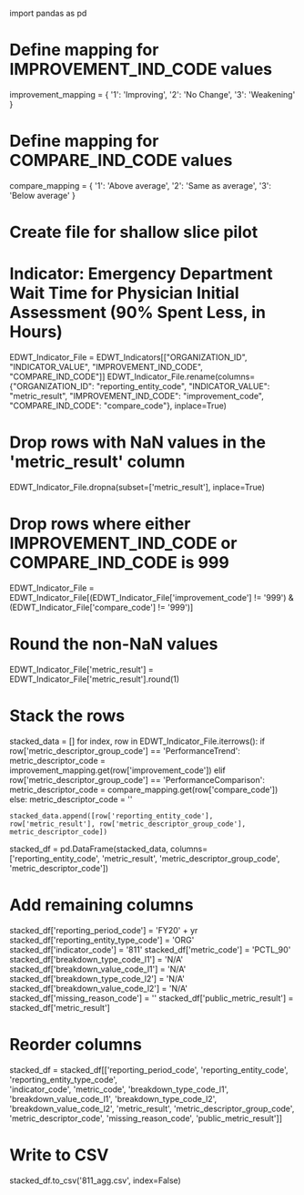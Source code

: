 import pandas as pd

# Define mapping for IMPROVEMENT_IND_CODE values
improvement_mapping = {
    '1': 'Improving',
    '2': 'No Change',
    '3': 'Weakening'
}

# Define mapping for COMPARE_IND_CODE values
compare_mapping = {
    '1': 'Above average',
    '2': 'Same as average',
    '3': 'Below average'
}

# Create file for shallow slice pilot
# Indicator: Emergency Department Wait Time for Physician Initial Assessment (90% Spent Less, in Hours)
EDWT_Indicator_File = EDWT_Indicators[["ORGANIZATION_ID", "INDICATOR_VALUE", "IMPROVEMENT_IND_CODE", "COMPARE_IND_CODE"]]
EDWT_Indicator_File.rename(columns={"ORGANIZATION_ID": "reporting_entity_code", "INDICATOR_VALUE": "metric_result", "IMPROVEMENT_IND_CODE": "improvement_code", "COMPARE_IND_CODE": "compare_code"}, inplace=True)

# Drop rows with NaN values in the 'metric_result' column
EDWT_Indicator_File.dropna(subset=['metric_result'], inplace=True)

# Drop rows where either IMPROVEMENT_IND_CODE or COMPARE_IND_CODE is 999
EDWT_Indicator_File = EDWT_Indicator_File[(EDWT_Indicator_File['improvement_code'] != '999') & (EDWT_Indicator_File['compare_code'] != '999')]

# Round the non-NaN values
EDWT_Indicator_File['metric_result'] = EDWT_Indicator_File['metric_result'].round(1)

# Stack the rows
stacked_data = []
for index, row in EDWT_Indicator_File.iterrows():
    if row['metric_descriptor_group_code'] == 'PerformanceTrend':
        metric_descriptor_code = improvement_mapping.get(row['improvement_code'])
    elif row['metric_descriptor_group_code'] == 'PerformanceComparison':
        metric_descriptor_code = compare_mapping.get(row['compare_code'])
    else:
        metric_descriptor_code = ''
        
    stacked_data.append([row['reporting_entity_code'], row['metric_result'], row['metric_descriptor_group_code'], metric_descriptor_code])

stacked_df = pd.DataFrame(stacked_data, columns=['reporting_entity_code', 'metric_result', 'metric_descriptor_group_code', 'metric_descriptor_code'])

# Add remaining columns
stacked_df['reporting_period_code'] = 'FY20' + yr
stacked_df['reporting_entity_type_code'] = 'ORG'
stacked_df['indicator_code'] = '811'
stacked_df['metric_code'] = 'PCTL_90'
stacked_df['breakdown_type_code_l1'] = 'N/A'
stacked_df['breakdown_value_code_l1'] = 'N/A'
stacked_df['breakdown_type_code_l2'] = 'N/A'
stacked_df['breakdown_value_code_l2'] = 'N/A'
stacked_df['missing_reason_code'] = ''
stacked_df['public_metric_result'] = stacked_df['metric_result']

# Reorder columns
stacked_df = stacked_df[['reporting_period_code', 'reporting_entity_code', 'reporting_entity_type_code', \
                    'indicator_code', 'metric_code', 'breakdown_type_code_l1', 'breakdown_value_code_l1', 'breakdown_type_code_l2', \
                   'breakdown_value_code_l2', 'metric_result', 'metric_descriptor_group_code', \
                   'metric_descriptor_code', 'missing_reason_code', 'public_metric_result']]

# Write to CSV
stacked_df.to_csv('811_agg.csv', index=False)
